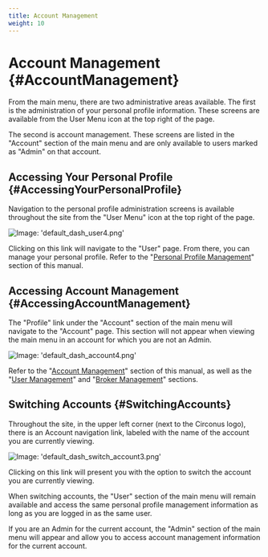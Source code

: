 ```yaml
---
title: Account Management
weight: 10
---
```


# Account Management {#AccountManagement}

From the main menu, there are two administrative areas available.  The first is the administration of your personal profile information. These screens are available from the User Menu icon at the top right of the page.

The second is account management. These screens are listed in the "Account" section of the main menu and are only available to users marked as "Admin" on that account.

## Accessing Your Personal Profile {#AccessingYourPersonalProfile}
Navigation to the personal profile administration screens is available throughout the site from the "User Menu" icon at the top right of the page.

![Image: 'default_dash_user4.png'](/images/circonus/default_dash_user4.png)

Clicking on this link will navigate to the "User" page. From there, you can manage your personal profile. Refer to the "[Personal Profile Management](/Administration/Profile.md)" section of this manual.


## Accessing Account Management {#AccessingAccountManagement}
The "Profile" link under the "Account" section of the main menu will navigate to the "Account" page. This section will not appear when viewing the main menu in an account for which you are not an Admin.

![Image: 'default_dash_account4.png'](/images/circonus/default_dash_account4.png)

Refer to the "[Account Management](/Administration/Account.md)" section of this manual, as well as the "[User Management](/Administration/Account/Users.md)" and "[Broker Management](/Administration/Account/BrokerManagement.md)" sections.


## Switching Accounts {#SwitchingAccounts}
Throughout the site, in the upper left corner (next to the Circonus logo), there is an Account navigation link, labeled with the name of the account you are currently viewing.

![Image: 'default_dash_switch_account3.png'](/images/circonus/default_dash_switch_account3.png)

Clicking on this link will present you with the option to switch the account you are currently viewing.

When switching accounts, the "User" section of the main menu will remain available and access the same personal profile management information as long as you are logged in as the same user.

If you are an Admin for the current account, the "Admin" section of the main menu will appear and allow you to access account management information for the current account.
